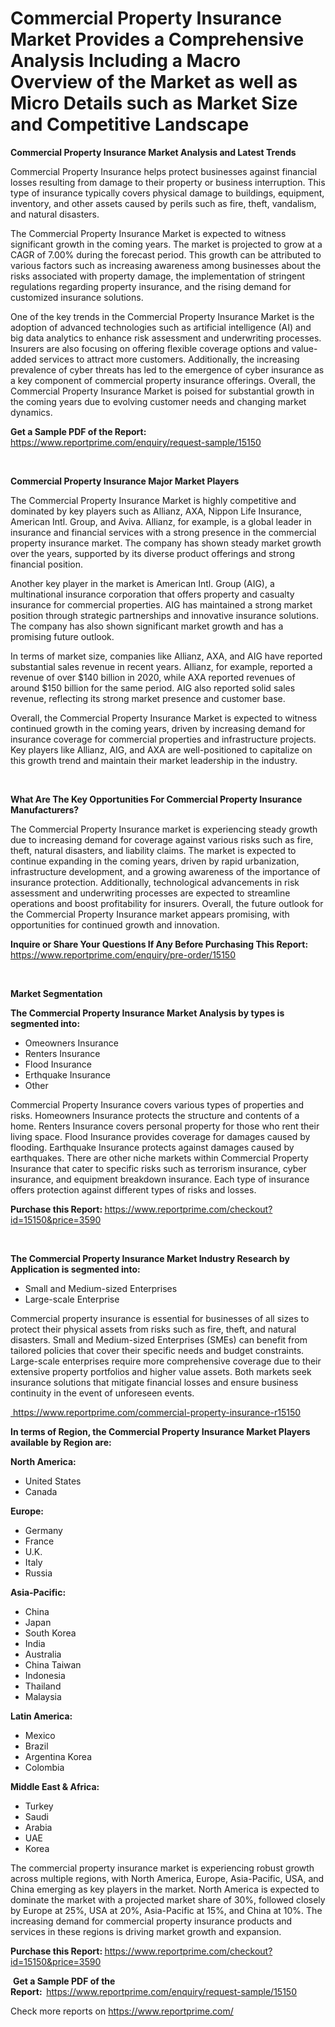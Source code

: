 <p><h1>Commercial Property Insurance Market Provides a Comprehensive Analysis Including a Macro Overview of the Market as well as Micro Details such as Market Size and Competitive Landscape</h1></p><p><strong>Commercial Property Insurance Market Analysis and Latest Trends</strong></p>
<p><p>Commercial Property Insurance helps protect businesses against financial losses resulting from damage to their property or business interruption. This type of insurance typically covers physical damage to buildings, equipment, inventory, and other assets caused by perils such as fire, theft, vandalism, and natural disasters.</p><p>The Commercial Property Insurance Market is expected to witness significant growth in the coming years. The market is projected to grow at a CAGR of 7.00% during the forecast period. This growth can be attributed to various factors such as increasing awareness among businesses about the risks associated with property damage, the implementation of stringent regulations regarding property insurance, and the rising demand for customized insurance solutions.</p><p>One of the key trends in the Commercial Property Insurance Market is the adoption of advanced technologies such as artificial intelligence (AI) and big data analytics to enhance risk assessment and underwriting processes. Insurers are also focusing on offering flexible coverage options and value-added services to attract more customers. Additionally, the increasing prevalence of cyber threats has led to the emergence of cyber insurance as a key component of commercial property insurance offerings. Overall, the Commercial Property Insurance Market is poised for substantial growth in the coming years due to evolving customer needs and changing market dynamics.</p></p>
<p><strong>Get a Sample PDF of the Report:&nbsp;</strong> <a href="https://www.reportprime.com/enquiry/request-sample/15150">https://www.reportprime.com/enquiry/request-sample/15150</a></p>
<p>&nbsp;</p>
<p><strong>Commercial Property Insurance Major Market Players</strong></p>
<p><p>The Commercial Property Insurance Market is highly competitive and dominated by key players such as Allianz, AXA, Nippon Life Insurance, American Intl. Group, and Aviva. Allianz, for example, is a global leader in insurance and financial services with a strong presence in the commercial property insurance market. The company has shown steady market growth over the years, supported by its diverse product offerings and strong financial position.</p><p>Another key player in the market is American Intl. Group (AIG), a multinational insurance corporation that offers property and casualty insurance for commercial properties. AIG has maintained a strong market position through strategic partnerships and innovative insurance solutions. The company has also shown significant market growth and has a promising future outlook.</p><p>In terms of market size, companies like Allianz, AXA, and AIG have reported substantial sales revenue in recent years. Allianz, for example, reported a revenue of over $140 billion in 2020, while AXA reported revenues of around $150 billion for the same period. AIG also reported solid sales revenue, reflecting its strong market presence and customer base.</p><p>Overall, the Commercial Property Insurance Market is expected to witness continued growth in the coming years, driven by increasing demand for insurance coverage for commercial properties and infrastructure projects. Key players like Allianz, AIG, and AXA are well-positioned to capitalize on this growth trend and maintain their market leadership in the industry.</p></p>
<p>&nbsp;</p>
<p><strong>What Are The Key Opportunities For Commercial Property Insurance Manufacturers?</strong></p>
<p><p>The Commercial Property Insurance market is experiencing steady growth due to increasing demand for coverage against various risks such as fire, theft, natural disasters, and liability claims. The market is expected to continue expanding in the coming years, driven by rapid urbanization, infrastructure development, and a growing awareness of the importance of insurance protection. Additionally, technological advancements in risk assessment and underwriting processes are expected to streamline operations and boost profitability for insurers. Overall, the future outlook for the Commercial Property Insurance market appears promising, with opportunities for continued growth and innovation.</p></p>
<p><strong>Inquire or Share Your Questions If Any Before Purchasing This Report:</strong> <a href="https://www.reportprime.com/enquiry/pre-order/15150">https://www.reportprime.com/enquiry/pre-order/15150</a></p>
<p>&nbsp;</p>
<p><strong>Market Segmentation</strong></p>
<p><strong>The Commercial Property Insurance Market Analysis by types is segmented into:</strong></p>
<p><ul><li>Omeowners Insurance</li><li>Renters Insurance</li><li>Flood Insurance</li><li>Erthquake Insurance</li><li>Other</li></ul></p>
<p><p>Commercial Property Insurance covers various types of properties and risks. Homeowners Insurance protects the structure and contents of a home. Renters Insurance covers personal property for those who rent their living space. Flood Insurance provides coverage for damages caused by flooding. Earthquake Insurance protects against damages caused by earthquakes. There are other niche markets within Commercial Property Insurance that cater to specific risks such as terrorism insurance, cyber insurance, and equipment breakdown insurance. Each type of insurance offers protection against different types of risks and losses.</p></p>
<p><strong>Purchase this Report:&nbsp;</strong><a href="https://www.reportprime.com/checkout?id=15150&price=3590">https://www.reportprime.com/checkout?id=15150&price=3590</a></p>
<p>&nbsp;</p>
<p><strong>The Commercial Property Insurance Market Industry Research by Application is segmented into:</strong></p>
<p><ul><li>Small and Medium-sized Enterprises</li><li>Large-scale Enterprise</li></ul></p>
<p><p>Commercial property insurance is essential for businesses of all sizes to protect their physical assets from risks such as fire, theft, and natural disasters. Small and Medium-sized Enterprises (SMEs) can benefit from tailored policies that cover their specific needs and budget constraints. Large-scale enterprises require more comprehensive coverage due to their extensive property portfolios and higher value assets. Both markets seek insurance solutions that mitigate financial losses and ensure business continuity in the event of unforeseen events.</p></p>
<p><a href="https://www.reportprime.com/commercial-property-insurance-r15150">&nbsp;https://www.reportprime.com/commercial-property-insurance-r15150</a></p>
<p><strong>In terms of Region, the Commercial Property Insurance Market Players available by Region are:</strong></p>
<p>
    <p> <strong> North America: </strong>
        <ul>
            <li>United States</li>
            <li>Canada</li>
        </ul>
        </p> 
    <p> <strong> Europe: </strong>
        <ul>
            <li>Germany</li>
            <li>France</li>
            <li>U.K.</li>
            <li>Italy</li>
            <li>Russia</li>
        </ul>
        </p> 
    <p> <strong> Asia-Pacific: </strong>
        <ul>
            <li>China</li>
            <li>Japan</li>
            <li>South Korea</li>
            <li>India</li>
            <li>Australia</li>
            <li>China Taiwan</li>
            <li>Indonesia</li>
            <li>Thailand</li>
            <li>Malaysia</li>
        </ul>
        </p> 
    <p> <strong> Latin America: </strong>
        <ul>
            <li>Mexico</li>
            <li>Brazil</li>
            <li>Argentina Korea</li>
            <li>Colombia</li>
        </ul>
        </p> 
    <p> <strong> Middle East & Africa: </strong>
        <ul>
            <li>Turkey</li>
            <li>Saudi</li>
            <li>Arabia</li>
            <li>UAE</li>
            <li>Korea</li>
        </ul>
    </p>
    </p>
<p><p>The commercial property insurance market is experiencing robust growth across multiple regions, with North America, Europe, Asia-Pacific, USA, and China emerging as key players in the market. North America is expected to dominate the market with a projected market share of 30%, followed closely by Europe at 25%, USA at 20%, Asia-Pacific at 15%, and China at 10%. The increasing demand for commercial property insurance products and services in these regions is driving market growth and expansion.</p></p>
<p><strong>Purchase this Report: </strong><a href="https://www.reportprime.com/checkout?id=15150&price=3590">https://www.reportprime.com/checkout?id=15150&price=3590</a></p>
<p>&nbsp;<strong>Get a Sample PDF of the Report:&nbsp;&nbsp;</strong><a href="https://www.reportprime.com/enquiry/request-sample/15150">https://www.reportprime.com/enquiry/request-sample/15150</a></p>
<p><strong></strong></p>
<p>Check more reports on <a href="https://www.reportprime.com/">https://www.reportprime.com/</a></p>